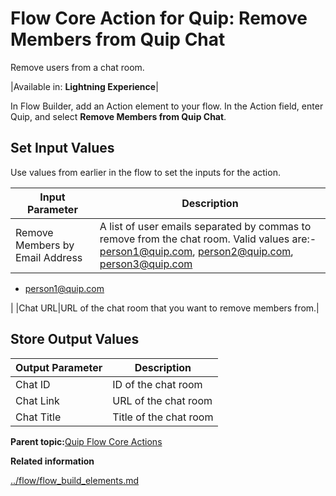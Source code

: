# Flow Core Action for Quip: Remove Members from Quip Chat

Remove users from a chat room.

|Available in: **Lightning Experience**|

In Flow Builder, add an Action element to your flow. In the Action field, enter Quip, and select **Remove Members from Quip Chat**.

## Set Input Values

Use values from earlier in the flow to set the inputs for the action.

|Input Parameter|Description|
|---------------|-----------|
|Remove Members by Email Address|A list of user emails separated by commas to remove from the chat room. Valid values are:-   person1@quip.com, person2@quip.com, person3@quip.com
-   person1@quip.com

|
|Chat URL|URL of the chat room that you want to remove members from.|

## Store Output Values

|Output Parameter|Description|
|----------------|-----------|
|Chat ID|ID of the chat room|
|Chat Link|URL of the chat room|
|Chat Title|Title of the chat room|

**Parent topic:**[Quip Flow Core Actions](../flow/flow_ref_elements_actions_quip.md)

**Related information**  


[../flow/flow\_build\_elements.md](../flow/flow_build_elements.md)

